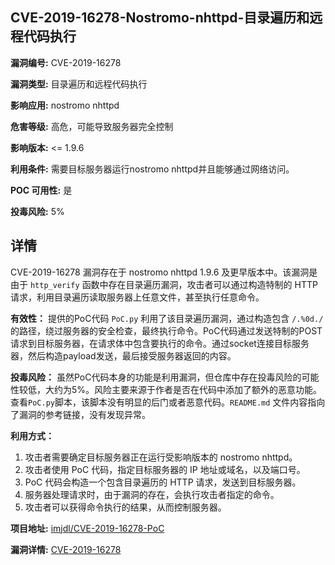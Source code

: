 ## CVE-2019-16278-Nostromo-nhttpd-目录遍历和远程代码执行

**漏洞编号:** CVE-2019-16278

**漏洞类型:** 目录遍历和远程代码执行

**影响应用:** nostromo nhttpd

**危害等级:** 高危，可能导致服务器完全控制

**影响版本:** <= 1.9.6

**利用条件:** 需要目标服务器运行nostromo nhttpd并且能够通过网络访问。

**POC 可用性:** 是

**投毒风险:** 5%

## 详情

CVE-2019-16278 漏洞存在于 nostromo nhttpd 1.9.6 及更早版本中。该漏洞是由于 `http_verify` 函数中存在目录遍历漏洞，攻击者可以通过构造特制的 HTTP 请求，利用目录遍历读取服务器上任意文件，甚至执行任意命令。

**有效性：**
提供的PoC代码 `PoC.py` 利用了该目录遍历漏洞，通过构造包含 `/.%0d./` 的路径，绕过服务器的安全检查，最终执行命令。PoC代码通过发送特制的POST请求到目标服务器，在请求体中包含要执行的命令。通过socket连接目标服务器，然后构造payload发送，最后接受服务器返回的内容。

**投毒风险：**
虽然PoC代码本身的功能是利用漏洞，但仓库中存在投毒风险的可能性较低，大约为5%。风险主要来源于作者是否在代码中添加了额外的恶意功能。查看`PoC.py`脚本，该脚本没有明显的后门或者恶意代码。`README.md` 文件内容指向了漏洞的参考链接，没有发现异常。

**利用方式：**
1.  攻击者需要确定目标服务器正在运行受影响版本的 nostromo nhttpd。
2.  攻击者使用 PoC 代码，指定目标服务器的 IP 地址或域名，以及端口号。
3.  PoC 代码会构造一个包含目录遍历的 HTTP 请求，发送到目标服务器。
4.  服务器处理请求时，由于漏洞的存在，会执行攻击者指定的命令。
5.  攻击者可以获得命令执行的结果，从而控制服务器。

**项目地址:** [imjdl/CVE-2019-16278-PoC](https://github.com/imjdl/CVE-2019-16278-PoC)

**漏洞详情:** [CVE-2019-16278](https://nvd.nist.gov/vuln/detail/CVE-2019-16278)